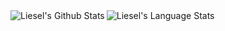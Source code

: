 <img align="left" alt="Liesel's Github Stats" src="https://github-readme-stats.vercel.app/api?username=cocoiadrop&show_icons=true&hide_border=true&?count_private=true" />
<img align="left" alt="Liesel's Language Stats" src="https://github-readme-stats.vercel.app/api/top-langs/?username=cocoiadrop&layout=compact&hide_border=true" />
